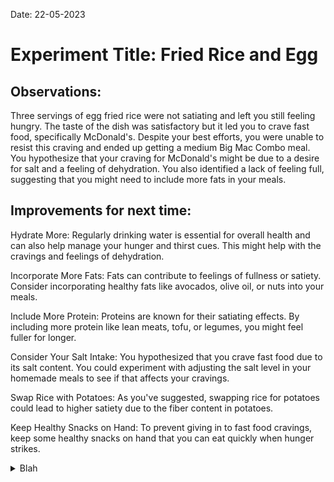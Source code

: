 Date: 22-05-2023
# Experiment Title: Fried Rice and Egg

## Observations:

Three servings of egg fried rice were not satiating and left you still feeling hungry.
The taste of the dish was satisfactory but it led you to crave fast food, specifically McDonald's.
Despite your best efforts, you were unable to resist this craving and ended up getting a medium Big Mac Combo meal.
You hypothesize that your craving for McDonald's might be due to a desire for salt and a feeling of dehydration.
You also identified a lack of feeling full, suggesting that you might need to include more fats in your meals.

## Improvements for next time:

Hydrate More: Regularly drinking water is essential for overall health and can also help manage your hunger and thirst cues. This might help with the cravings and feelings of dehydration.

Incorporate More Fats: Fats can contribute to feelings of fullness or satiety. Consider incorporating healthy fats like avocados, olive oil, or nuts into your meals.

Include More Protein: Proteins are known for their satiating effects. By including more protein like lean meats, tofu, or legumes, you might feel fuller for longer.

Consider Your Salt Intake: You hypothesized that you crave fast food due to its salt content. You could experiment with adjusting the salt level in your homemade meals to see if that affects your cravings.

Swap Rice with Potatoes: As you've suggested, swapping rice for potatoes could lead to higher satiety due to the fiber content in potatoes.

Keep Healthy Snacks on Hand: To prevent giving in to fast food cravings, keep some healthy snacks on hand that you can eat quickly when hunger strikes.

<details>
  <summary>Blah</summary>
    What happened?
    * Had 3 servings of egg fried rice but was still hungry
    * Easy to cook
    * tasted better
    * left me extremely hungry and craved fast food
    * Tried fighting craving when I was doing lundry but I caved while waiting for the drying
    * Caved and went to McDonalds ( Mediam Big Mac Combo and Water )

    Thoughts:
    * I think I crave McDonalds for the salt, because I am dehydration
    * Didn't feel full at all, so need to include more fats

    Improvment for next test?
    * Drink more water
    * Included salted mince with rice
    * swap rice for potatos
        * since they have higher staturation 
        * Salt
    </details>
